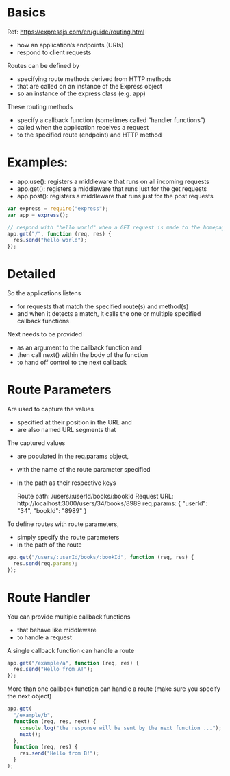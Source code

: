 # Basics

Ref: https://expressjs.com/en/guide/routing.html

- how an application’s endpoints (URIs)
- respond to client requests

Routes can be defined by

- specifying route methods derived from HTTP methods
- that are called on an instance of the Express object
- so an instance of the express class (e.g. app)

These routing methods

- specify a callback function (sometimes called “handler functions”)
- called when the application receives a request
- to the specified route (endpoint) and HTTP method

# Examples:

- app.use(): registers a middleware that runs on all incoming requests
- app.get(): registers a middleware that runs just for the get requests
- app.post(): registers a middleware that runs just for the post requests

```javascript
var express = require("express");
var app = express();

// respond with "hello world" when a GET request is made to the homepage
app.get("/", function (req, res) {
  res.send("hello world");
});
```

# Detailed

So the applications listens

- for requests that match the specified route(s) and method(s)
- and when it detects a match, it calls the one or multiple specified callback functions

Next needs to be provided

- as an argument to the callback function and
- then call next() within the body of the function
- to hand off control to the next callback

# Route Parameters

Are used to capture the values

- specified at their position in the URL and
- are also named URL segments that

The captured values

- are populated in the req.params object,
- with the name of the route parameter specified
- in the path as their respective keys

  Route path: /users/:userId/books/:bookId
  Request URL: http://localhost:3000/users/34/books/8989
  req.params: { "userId": "34", "bookId": "8989" }

To define routes with route parameters,

- simply specify the route parameters
- in the path of the route

```javascript
app.get("/users/:userId/books/:bookId", function (req, res) {
  res.send(req.params);
});
```

# Route Handler

You can provide multiple callback functions

- that behave like middleware
- to handle a request

A single callback function can handle a route

```javascript
app.get("/example/a", function (req, res) {
  res.send("Hello from A!");
});
```

More than one callback function can handle a route (make sure you specify the next object)

```javascript
app.get(
  "/example/b",
  function (req, res, next) {
    console.log("the response will be sent by the next function ...");
    next();
  },
  function (req, res) {
    res.send("Hello from B!");
  }
);
```
